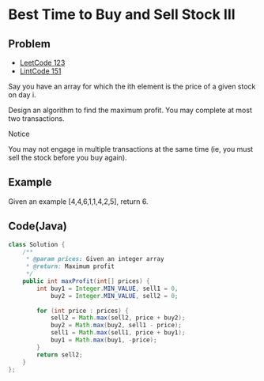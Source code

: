 Best Time to Buy and Sell Stock III
===



Problem
-------

- [LeetCode 123](https://oj.leetcode.com/problems/best-time-to-buy-and-sell-stock-iii/)
- [LintCode 151](http://www.lintcode.com/en/problem/best-time-to-buy-and-sell-stock-iii/)

Say you have an array for which the ith element is the price of a given stock on day i.

Design an algorithm to find the maximum profit. You may complete at most two transactions.

Notice

You may not engage in multiple transactions at the same time (ie, you must sell the stock before you buy again).

Example
-------

Given an example [4,4,6,1,1,4,2,5], return 6.




Code(Java)
----------

```java
class Solution {
    /**
     * @param prices: Given an integer array
     * @return: Maximum profit
     */
    public int maxProfit(int[] prices) {
        int buy1 = Integer.MIN_VALUE, sell1 = 0,
            buy2 = Integer.MIN_VALUE, sell2 = 0;
    
        for (int price : prices) {
            sell2 = Math.max(sell2, price + buy2); 
            buy2 = Math.max(buy2, sell1 - price);
            sell1 = Math.max(sell1, price + buy1);
            buy1 = Math.max(buy1, -price);
        }
        return sell2;
    }
};

```